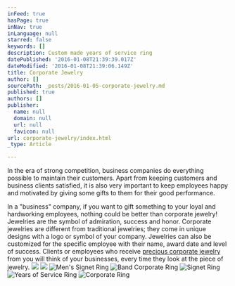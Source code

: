 ```yaml
---
inFeed: true
hasPage: true
inNav: true
inLanguage: null
starred: false
keywords: []
description: Custom made years of service ring
datePublished: '2016-01-08T21:39:39.017Z'
dateModified: '2016-01-08T21:39:06.149Z'
title: Corporate Jewelry
author: []
sourcePath: _posts/2016-01-05-corporate-jewelry.md
published: true
authors: []
publisher:
  name: null
  domain: null
  url: null
  favicon: null
url: corporate-jewelry/index.html
_type: Article

---
```

In the era of strong competition, business companies do everything possible to maintain their customers. Apart from keeping customers and business clients satisfied, it is also very important to keep employees happy and motivated by giving some gifts to them for their good performance.

In a "business" company, if you want to gift something to your loyal and hardworking employees, nothing could be better than corporate jewelry! Jewelries are the symbol of admiration, success and honor. Corporate jewelries are different from traditional jewelries; they come in unique designs with a logo or symbol of your company.  Jewelries can also be customized for the specific employee with their name, award date and level of success. Clients or employees who receive [precious corporate jewelry][0] from you will think of your businesses, every time they look at the piece of jewelry.
![](https://s3-us-west-2.amazonaws.com/the-grid-img/p/a89a6e31eb624b5492b13a6e07fca39a8cb8f2a3.jpg)
![](https://the-grid-user-content.s3-us-west-2.amazonaws.com/d1564514-afc3-4214-92a3-a11064bf729d.jpg)
![Men's Signet Ring](https://s3-us-west-2.amazonaws.com/the-grid-img/p/b0f495ac44eeeee3e350231e5142a72ddc270584.jpg)
![Band Corporate Ring](https://s3-us-west-2.amazonaws.com/the-grid-img/p/8eb4c46b09bc4881be0fbe72ebe8b56a811e03cb.jpg)
![Signet Ring](https://s3-us-west-2.amazonaws.com/the-grid-img/p/f3ccb5228040378f0336244a3a9f00b2ce987d7d.jpg)
![Years of Service Ring](https://s3-us-west-2.amazonaws.com/the-grid-img/p/a42d96bf5fd421428ac2b7e32ef2aef10e0e8c70.jpg)
![Corporate Ring](https://s3-us-west-2.amazonaws.com/the-grid-img/p/848663f8e25e0ae31a949bf7d5b10c0759156652.jpg)

[0]: www.elinejewellers.com